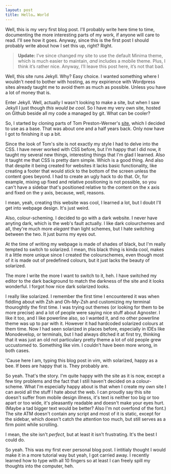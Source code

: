 ```yaml
---
layout: post
title: Hello… World
---
```


Well, this is my very first blog post. I'll probably write here time to time,
documenting the more interesting parts of my work, if anyone will care to read.
I'll see how it goes. Anyway, since this is the first post I should probably
write about how I set this up, right? Right.

> **Update:** I’ve since changed my site to use the default Minima theme, which
> is much easier to maintain, _and_ includes a mobile theme. Plus, I think it’s
> rather nice. Anyway, I’ll leave this post here, it’s not that bad.

Well, this site runs Jekyll. Why? Easy choice. I wanted something where I
wouldn't need to bother with hosting, as my expirience with Wordpress sites
already taught me to avoid them as much as possible. Unless you have a lot of
money that is.

Enter Jekyll. Well, actually I wasn't looking to make a site, but when I saw
Jekyll I just though _this would be cool_. So I have my very own site, hosted on
Github beside all my code a managed by git. What can be cooler?

So, I started by cloning parts of Tom Preston-Werner's
[site](http://tom.preston-werner.com/), which I decided to use as a base. That
was about one and a half years back. Only now have I got to finishing it up a
bit.

Since the look of Tom's site is not exactly my style I had to delve into the
CSS. I have never worked with CSS before, but I'm happy that I did now, it
taught my several new things, interesting things that I'm glad I learned. Also
it taught me that CSS is pretty darn simple. Which is a good thing. And also
that despite it being created for websites it lacks basic functionality, like
creating a footer that would stick to the bottom of the screen unless the
content goes beyond. I had to create an ugly hack to do that. Or, for example,
mixing up fixed and relative positioning is not possible, so you can't have a
sidebar that's positioned relative to the content on the x axis and fixed on the
y axis, because, well, reasons.

I mean, yeah, creating this website was cool, I learned a lot, but I doubt I'll
get into webpage design. It's just weird.

Also, colour-scheming. I decided to go with a dark website. I never have anyting
dark, which is the web's fault actually. I like dark colourchemes and all,
they're much more _elegant_ than light schemes, but I hate switching between the
two. It just burns my eyes out.

At the time of writing my webpage is made of shades of black, but I'm really
tempted to switch to solarized. I mean, this black thing is kinda cool, makes it
a little more unique since I created the colourschemes, even though most of it
is made out of predefined colours, but it just lacks the beauty of solarized.

The more I write the more I want to switch to it, heh. I have switched my editor
to the dark background to match the darkness of the site and it looks wonderful.
I forgot how nice dark solarized looks.

I really like solarized. I remember the first time I encountered it was when
fiddling about with Zsh and Oh-My-Zsh and customizing my terminal thouroghtly
the first time. I was trying out themes (or looking for them to be more precise)
and a lot of people were saying nice stuff about Agnoster. I like it too, and I
like powerline also, so I wanted it, and no other powerline theme was up to par
with it. However it had hardcoded solarized colours at them time. Now I had seen
solarized in places before, especially in IDEs like Monodevelop, or terminals,
but I had always ditched it at first try, thinking that it was just an old not
particulary pretty theme a lot of old people grew uccustomed to. Something like
vim. I couldn't have been more wrong, in both cases.

'Cause here I am, typing this blog post in vim, with solarized, happy as a bee.
If bees are happy that is. They probably are.

So yeah. That's the story. I'm quite happy with the site as it is now, except a
few tiny problems and the fact that I still haven't decided on a colour-scheme.
What I'm especially happy about is that when I create my own site I can avoid
all the stuff I hate about the web. I can proudly say this site doesn't suffer
from mobile design illness, it's text is neither too big or too apart or too
wide, it's pleasantly readable and doesn't make your eyes hurt. (Maybe a tad
bigger text would be better? Also I'm not overfond of the font.) The site ATM
doesn't contain any script and most of it is static, except for the sidebar,
which doesn't catch the attention too much, but still serves as a firm point
while scrolling.

I mean, the site isn't _perfect_, but at least it isn't frustrating. It's the
best I could do.

So yeah. This was my first ever personal blog post. I intitialy thought I would
make it in a more tutorial way but yeah, I got carried away. I recently learned
how to type with all 10 fingers so at least I can freely spill my thoughts into
the computer, heh.
